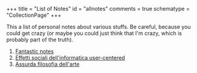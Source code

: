 +++
title = "List of Notes"
id = "allnotes"
comments = true
schematype = "CollectionPage"
+++

This a list of personal notes about various stuffs. Be careful, because you could get crazy (or maybe you could just think that I'm crazy, which is probably part of the truth).

1. [Fantastic notes](/notes/fantastic)
2. [Effetti sociali dell'informatica user-centered](/notes/user_center)
3. [Assurda filosofia dell'arte](/notes/art)

